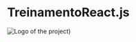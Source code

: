 # TreinamentoReact.js

![Logo of the project](https://www.google.com/search?tbs=simg:CAQS_1gEJPZyw9rR8RFMa8gELELCMpwgaOgo4CAQSFOQb2DqZA5o87CLAO44Piwq2E4kfGhrpLzwcGlIXDR1yR904Ha1zpzFQeDUUF3SVwyAFMAQMCxCOrv4IGgoKCAgBEgRWXTwbDAsQne3BCRqSAQoWCgNkb3TapYj2AwsKCS9tLzAyN2N0ZwobCghsYW5ndWFnZdqliPYDCwoJL2ovMnNoX3k0ChwKCWdlb21ldHJpY9qliPYDCwoJL2EvNjIwZDVmChsKCHZlcnRpY2Fs2qWI9gMLCgkvYS80aGgzcDAKIAoNc3RhciBvZiBkYXZpZNqliPYDCwoJL20vMDFkczdrDA&sxsrf=ALeKk01y6vol7pWL73ZMw2dsLESxs1vZIQ:1613919396422&q=react+native+heart+animation&tbm=isch&sa=X&ved=2ahUKEwjZ3sainvvuAhVYK7kGHcNqBlgQwg4oAHoECBAQMQ&biw=1242&bih=604#imgrc=bpsxVP1IzEdvwM))
